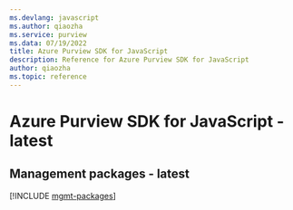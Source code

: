 ```yaml
---
ms.devlang: javascript
ms.author: qiaozha
ms.service: purview
ms.data: 07/19/2022
title: Azure Purview SDK for JavaScript
description: Reference for Azure Purview SDK for JavaScript
author: qiaozha
ms.topic: reference
---
```

# Azure Purview SDK for JavaScript - latest

## Management packages - latest
[!INCLUDE [mgmt-packages](purview-mgmt-index.md)]
